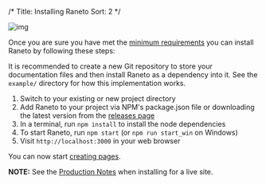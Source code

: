 /*
Title: Installing Raneto
Sort: 2
*/

![img](%base_url%/images/background.jpg)

Once you are sure you have met the [minimum requirements](%base_url%/install/requirements) you can install
Raneto by following these steps:

It is recommended to create a new Git repository to store your documentation files and then install Raneto as a dependency into it.
See the `example/` directory for how this implementation works.

1. Switch to your existing or new project directory
2. Add Raneto to your project via NPM's package.json file or downloading the latest version from the [releases page](https://github.com/gilbitron/Raneto/releases)
3. In a terminal, run `npm install` to install the node dependencies
4. To start Raneto, run `npm start` (or `npm run start_win` on Windows)
5. Visit `http://localhost:3000` in your web browser

You can now start [creating pages](%base_url%/usage/creating-pages).

**NOTE:** See the [Production Notes](%base_url%/install/production-notes) when installing for a live site.
